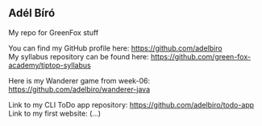 ﻿## Adél Bíró
My repo for GreenFox stuff

You can find my GitHub profile here: https://github.com/adelbiro  
My syllabus repository can be found here: https://github.com/green-fox-academy/tiptop-syllabus  

Here is my Wanderer game from week-06: https://github.com/adelbiro/wanderer-java  

Link to my CLI ToDo app repository: https://github.com/adelbiro/todo-app  
Link to my first website: (...)
